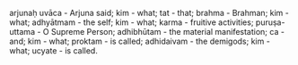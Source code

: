 arjunaḥ uvāca - Arjuna said; kim - what; tat - that; brahma - Brahman; kim - what; adhyātmam - the self; kim - what; karma - fruitive activities; puruṣa-uttama - O Supreme Person; adhibhūtam - the material manifestation; ca - and; kim - what; proktam - is called; adhidaivam - the demigods; kim - what; ucyate - is called.